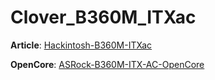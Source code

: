 # Clover_B360M_ITXac

**Article**: [Hackintosh-B360M-ITXac](https://conversun.com/2018/10/08/Hackintosh-B360M-ITXac/)

**OpenCore**: [ASRock-B360M-ITX-AC-OpenCore](https://github.com/didez/ASRock-B360M-ITX-AC-OpenCore)
